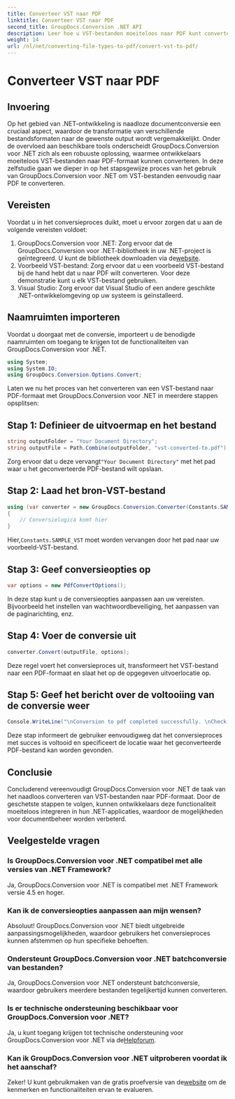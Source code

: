 ```yaml
---
title: Converteer VST naar PDF
linktitle: Converteer VST naar PDF
second_title: GroupDocs.Conversion .NET API
description: Leer hoe u VST-bestanden moeiteloos naar PDF kunt converteren met GroupDocs.Conversion voor .NET. Verbeter uw mogelijkheden voor documentbeheer.
weight: 14
url: /nl/net/converting-file-types-to-pdf/convert-vst-to-pdf/
---
```


# Converteer VST naar PDF

## Invoering
Op het gebied van .NET-ontwikkeling is naadloze documentconversie een cruciaal aspect, waardoor de transformatie van verschillende bestandsformaten naar de gewenste output wordt vergemakkelijkt. Onder de overvloed aan beschikbare tools onderscheidt GroupDocs.Conversion voor .NET zich als een robuuste oplossing, waarmee ontwikkelaars moeiteloos VST-bestanden naar PDF-formaat kunnen converteren. In deze zelfstudie gaan we dieper in op het stapsgewijze proces van het gebruik van GroupDocs.Conversion voor .NET om VST-bestanden eenvoudig naar PDF te converteren.
## Vereisten
Voordat u in het conversieproces duikt, moet u ervoor zorgen dat u aan de volgende vereisten voldoet:
1.  GroupDocs.Conversion voor .NET: Zorg ervoor dat de GroupDocs.Conversion voor .NET-bibliotheek in uw .NET-project is geïntegreerd. U kunt de bibliotheek downloaden via de[website](https://releases.groupdocs.com/conversion/net/).
2. Voorbeeld VST-bestand: Zorg ervoor dat u een voorbeeld VST-bestand bij de hand hebt dat u naar PDF wilt converteren. Voor deze demonstratie kunt u elk VST-bestand gebruiken.
3. Visual Studio: Zorg ervoor dat Visual Studio of een andere geschikte .NET-ontwikkelomgeving op uw systeem is geïnstalleerd.

## Naamruimten importeren
Voordat u doorgaat met de conversie, importeert u de benodigde naamruimten om toegang te krijgen tot de functionaliteiten van GroupDocs.Conversion voor .NET.

```csharp
using System;
using System.IO;
using GroupDocs.Conversion.Options.Convert;
```

Laten we nu het proces van het converteren van een VST-bestand naar PDF-formaat met GroupDocs.Conversion voor .NET in meerdere stappen opsplitsen:
## Stap 1: Definieer de uitvoermap en het bestand
```csharp
string outputFolder = "Your Document Directory";
string outputFile = Path.Combine(outputFolder, "vst-converted-to.pdf");
```
 Zorg ervoor dat u deze vervangt`"Your Document Directory"` met het pad waar u het geconverteerde PDF-bestand wilt opslaan.
## Stap 2: Laad het bron-VST-bestand
```csharp
using (var converter = new GroupDocs.Conversion.Converter(Constants.SAMPLE_VST))
{
    // Conversielogica komt hier
}
```
 Hier,`Constants.SAMPLE_VST` moet worden vervangen door het pad naar uw voorbeeld-VST-bestand.
## Stap 3: Geef conversieopties op
```csharp
var options = new PdfConvertOptions();
```
In deze stap kunt u de conversieopties aanpassen aan uw vereisten. Bijvoorbeeld het instellen van wachtwoordbeveiliging, het aanpassen van de paginarichting, enz.
## Stap 4: Voer de conversie uit
```csharp
converter.Convert(outputFile, options);
```
Deze regel voert het conversieproces uit, transformeert het VST-bestand naar een PDF-formaat en slaat het op de opgegeven uitvoerlocatie op.
## Stap 5: Geef het bericht over de voltooiing van de conversie weer
```csharp
Console.WriteLine("\nConversion to pdf completed successfully. \nCheck output in {0}", outputFolder);
```
Deze stap informeert de gebruiker eenvoudigweg dat het conversieproces met succes is voltooid en specificeert de locatie waar het geconverteerde PDF-bestand kan worden gevonden.

## Conclusie
Concluderend vereenvoudigt GroupDocs.Conversion voor .NET de taak van het naadloos converteren van VST-bestanden naar PDF-formaat. Door de geschetste stappen te volgen, kunnen ontwikkelaars deze functionaliteit moeiteloos integreren in hun .NET-applicaties, waardoor de mogelijkheden voor documentbeheer worden verbeterd.
## Veelgestelde vragen
### Is GroupDocs.Conversion voor .NET compatibel met alle versies van .NET Framework?
Ja, GroupDocs.Conversion voor .NET is compatibel met .NET Framework versie 4.5 en hoger.
### Kan ik de conversieopties aanpassen aan mijn wensen?
Absoluut! GroupDocs.Conversion voor .NET biedt uitgebreide aanpassingsmogelijkheden, waardoor gebruikers het conversieproces kunnen afstemmen op hun specifieke behoeften.
### Ondersteunt GroupDocs.Conversion voor .NET batchconversie van bestanden?
Ja, GroupDocs.Conversion voor .NET ondersteunt batchconversie, waardoor gebruikers meerdere bestanden tegelijkertijd kunnen converteren.
### Is er technische ondersteuning beschikbaar voor GroupDocs.Conversion voor .NET?
 Ja, u kunt toegang krijgen tot technische ondersteuning voor GroupDocs.Conversion voor .NET via de[Helpforum](https://forum.groupdocs.com/c/conversion/11).
### Kan ik GroupDocs.Conversion voor .NET uitproberen voordat ik het aanschaf?
 Zeker! U kunt gebruikmaken van de gratis proefversie van de[website](https://releases.groupdocs.com/) om de kenmerken en functionaliteiten ervan te evalueren.